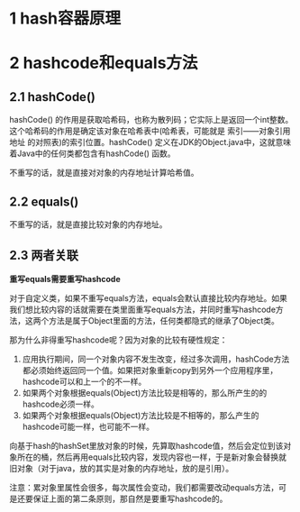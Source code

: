 # 1 hash容器原理







# 2 hashcode和equals方法
## 2.1 hashCode()
hashCode() 的作用是获取哈希码，也称为散列码；它实际上是返回一个int整数。这个哈希码的作用是确定该对象在哈希表中(哈希表，可能就是 索引——对象引用地址 的对照表)的索引位置。hashCode() 定义在JDK的Object.java中，这就意味着Java中的任何类都包含有hashCode() 函数。

不重写的话，就是直接对对象的内存地址计算哈希值。

## 2.2 equals()
不重写的话，就是直接比较对象的内存地址。



## 2.3 两者关联
**重写equals需要重写hashcode**

对于自定义类，如果不重写equals方法，equals会默认直接比较内存地址。如果我们想比较内容的话就需要在类里面重写equals方法，并同时重写hashcode方法，这两个方法是属于Object里面的方法，任何类都隐式的继承了Object类。

那为什么非得重写hashcode呢？因为对象的比较有硬性规定：
1. 应用执行期间，同一个对象内容不发生改变，经过多次调用，hashCode方法都必须始终返回同一个值。如果把对象重新copy到另外一个应用程序里，hashcode可以和上一个的不一样。
2. 如果两个对象根据equals(Object)方法比较是相等的，那么所产生的的hashcode必须一样。
3. 如果两个对象根据equals(Object)方法比较是不相等的，那么产生的hashcode可能一样，也可能不一样。

向基于hash的hashSet里放对象的时候，先算取hashcode值，然后会定位到该对象所在的桶，然后再用equals比较内容，发现内容也一样，于是新对象会替换就旧对象（对于java，放的其实是对象的内存地址，放的是引用）。

注意：累对象里属性会很多，每次属性会变动，我们都需要改动equals方法，可是还要保证上面的第二条原则，那自然是要重写hashcode的。
